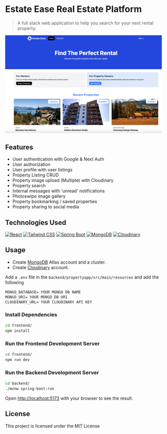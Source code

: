 # Estate Ease Real Estate Platform
> A full stack web application to help you search for your next rental property.

<img src="./frontend/public/screen.png">

## Features

- User authentication with Google & Next Auth
- User authorization
- User profile with user listings
- Property Listing CRUD
- Property image upload (Multiple) with Cloudinary
- Property search
- Internal messages with 'unread' notifications
- Photoswipe image gallery
- Property bookmarking / saved properties
- Property sharing to social media

## Technologies Used
  <p>
      <a href="#"><img alt="React" src="https://img.shields.io/badge/React-20232a.svg?logo=react&logoColor=%2361DAFB"></a>
      <a href="#"><img alt="Tailwind CSS" src="https://img.shields.io/badge/Tailwind_CSS-38B2AC?logo=tailwind-css&logoColor=white"></a>
      <a href="#"><img alt="Spring Boot" src="https://img.shields.io/badge/Spring_Boot-6DB33F.svg?logo=springboot&logoColor=white"></a>
      <a href="#"><img alt="MongoDB" src ="https://img.shields.io/badge/MongoDB-4ea94b.svg?logo=mongodb&logoColor=white"></a>
      <a href="#"><img alt="Cloudinary" src ="https://img.shields.io/badge/Cloudinary-00F.svg?logo=cloudinary&logoColor=white"></a>
  </p>

## Usage

- Create [MongoDB](https://www.mongodb.com/) Atlas account and a cluster.
- Create [Cloudinary](https://cloudinary.com/) account. 

Add a `.env` file in the `backend/propertyapp/src/main/resources` and add the following

```
MONGO_DATABASE= YOUR MONGO DB NAME
MONGO_URI= YOUR MONGO DB URI
CLOUDINARY_URL= YOUR CLOUDINARY API KEY
```

### Install Dependencies

```bash
cd frontend/
npm install
```

### Run the Frontend Development Server

```bash
cd frontend/
npm run dev
```

### Run the Backend Development Server

```bash
cd backend/
./mvnw spring-boot:run
```

Open [http://localhost:5173](http://localhost:5173) with your browser to see the result.

## License

This project is licensed under the MIT License
